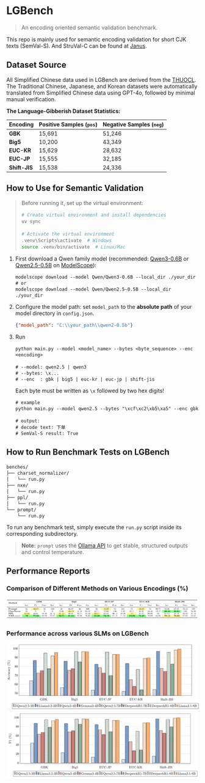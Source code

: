 # LGBench

> An encoding oriented semantic validation benchmark.

This repo is mainly used for semantic encoding validation for short CJK texts (SemVal-S). And StruVal-C can be found at [Janus](https://github.com/SWUFE-DB-Group/Janus).

## Dataset Source

All Simplified Chinese data used in LGBench are derived from the [THUOCL](https://github.com/thunlp/THUOCL). The Traditional Chinese, Japanese, and Korean datasets were automatically translated from Simplified Chinese data using GPT-4o, followed by minimal manual verification.

**The Language-Gibberish Dataset Statistics:**

| Encoding      | Positive Samples (`pos`) | Negative Samples (`neg`) |
|---------------|--------------------------|---------------------------|
| **GBK**       | 15,691                   | 51,246                    |
| **Big5**      | 10,200                   | 43,349                    |
| **EUC-KR**    | 15,629                   | 28,632                    |
| **EUC-JP**    | 15,555                   | 32,185                    |
| **Shift-JIS** | 15,538                   | 24,336                    |


## How to Use for Semantic Validation

> Before running it, set up the virtual environment:
>    ```bash
>    # Create virtual environment and install dependencies
>    uv sync
>   
>    # Activate the virtual environment
>    .venv\Scripts\activate  # Windows
>    source .venv/bin/activate  # Linux/Mac
>    ```

1. First download a Qwen family model (recommended: [Qwen3-0.6B](https://modelscope.cn/models/Qwen/Qwen3-0.6B) or [Qwen2.5-0.5B](https://modelscope.cn/models/Qwen/Qwen2.5-0.5B) on [ModelScope](https://modelscope.cn/my/overview)):

   ```shell
   modelscope download --model Qwen/Qwen3-0.6B --local_dir ./your_dir
   # or
   modelscope download --model Qwen/Qwen2.5-0.5B --local_dir ./your_dir
   ```
2. Configure the model path: set `model_path` to the **absolute path** of your model directory in `config.json`. 

    ```json
   {"model_path": "C:\\your_path\\qwen2-0.5b"}
   ```
3. Run
   ```shell
   python main.py --model <model_name> --bytes <byte_sequence> --enc <encoding>
   
   # --model: qwen2.5 | qwen3
   # --bytes: \x...
   # --enc  : gbk | big5 | euc-kr | euc-jp | shift-jis
   ```
   Each byte must be written as `\x` followed by two hex digits!
   ```shell
   # example
   python main.py --model qwen2.5 --bytes "\xcf\xc2\xb5\xa5" --enc gbk
   
   # output:   
   # decode text: 下单
   # SemVal-S result: True
   ```



## How to Run Benchmark Tests on LGBench

```
benches/
├── charset_normalizer/
│   └── run.py
├── nxe/
│   └── run.py
├── ppl/
│   └── run.py
└── prompt/
    └── run.py
```

To run any benchmark test, simply execute the `run.py` script inside its corresponding subdirectory.

> **Note:** `prompt` uses the [Ollama API](https://docs.ollama.com/capabilities/structured-outputs#python) to get stable, structured outputs and control temperature.

## Performance Reports

### Comparison of Different Methods on Various Encodings (%)

![performance](assets/performance-1.png)

### Performance across various SLMs on LGBench
![performance-slm-acc](assets/performance-3.png)
![performance-slm-f1](assets/performance-2.png)